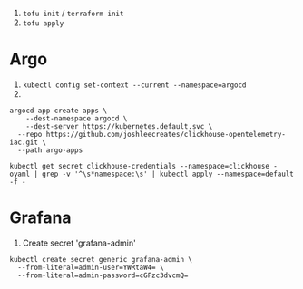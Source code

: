 1. `tofu init` / `terraform init`
2. `tofu apply`

# Argo

1. `kubectl config set-context --current --namespace=argocd`
2. 

```
argocd app create apps \
    --dest-namespace argocd \
    --dest-server https://kubernetes.default.svc \
  --repo https://github.com/joshleecreates/clickhouse-opentelemetry-iac.git \
  --path argo-apps
```

```
kubectl get secret clickhouse-credentials --namespace=clickhouse -oyaml | grep -v '^\s*namespace:\s' | kubectl apply --namespace=default -f -
```

# Grafana
1. Create secret 'grafana-admin'
```
kubectl create secret generic grafana-admin \
  --from-literal=admin-user=YWRtaW4= \
  --from-literal=admin-password=cGFzc3dvcmQ=
```
